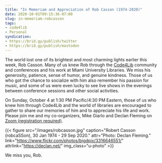 ```yaml
---
title: "In Memoriam and Appreciation of Rob Casson (1974-2020)"
date: 2020-10-01T09:15:36-07:00
slug: in-memoriam-robcasson
tags:
- code4lib
- Personal
syndication:
- https://brid.gy/publish/twitter
- https://brid.gy/publish/mastodon
---
```


The world lost one of its brightest and most charming lights earlier this week, Rob Casson. Many of us knew Rob through the [Code4Lib](https://code4lib.org) community and conferences and his work at Miami University Libraries. We miss his generosity, patience, sense of humor, and genuine kindness. Those of us who got the chance to socialize with him also remember his passion for music, and some of us were even lucky to see live shows in the evenings between conference sessions and other social activities.

On Sunday, October 4 at 1:30 PM Pacific/4:30 PM Eastern, those of us who knew him through Code4Lib and the world of libraries are encouraged to gather to share our memories of him and to appreciate his life and work. Please join me and my co-organizers, Mike Giarlo and Declan Fleming on [Zoom (registration required)](https://stanford.zoom.us/meeting/register/tJModu2orz0tHdALiAbc_p7Kqw2_yRRkbzu_).

{{< figure src="/images/robcasson.jpg" caption="Robert Casson (robcaSSon), 30 Jan 1974 - 29 Sep 2020." attr="Photo: Declan Fleming." link="https://www.flickr.com/photos/bigdpix/3316646551/" attrlink="https://declan.net/" img_class="u-photo" >}}
<!--more-->
We miss you, Rob.

